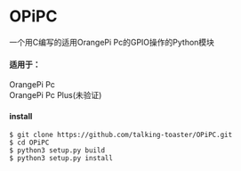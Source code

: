 # OPiPC
一个用C编写的适用OrangePi Pc的GPIO操作的Python模块

#### 适用于：
OrangePi Pc  
OrangePi Pc Plus(未验证)

#### install
```
$ git clone https://github.com/talking-toaster/OPiPC.git
$ cd OPiPC
$ python3 setup.py build
$ python3 setup.py install
```
